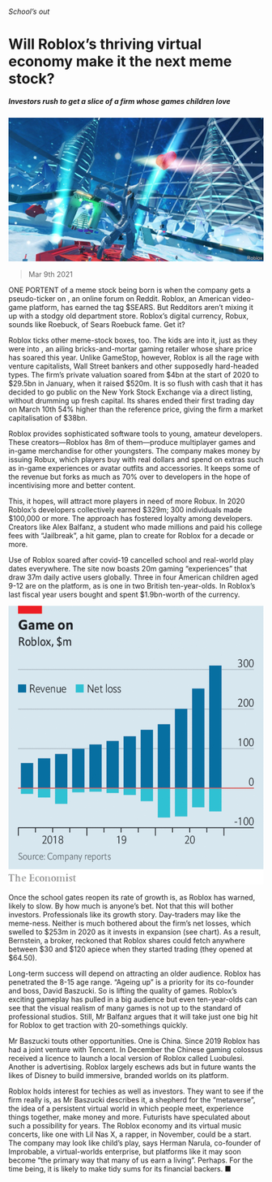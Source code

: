 ###### School’s out

# Will Roblox’s thriving virtual economy make it the next meme stock? 

##### Investors rush to get a slice of a firm whose games children love 

![image](images/20210313_wbp502_0.jpg) 

> Mar 9th 2021 


ONE PORTENT of a meme stock being born is when the company gets a pseudo-ticker on , an online forum on Reddit. Roblox, an American video-game platform, has earned the tag $SEARS. But Redditors aren’t mixing it up with a stodgy old department store. Roblox’s digital currency, Robux, sounds like Roebuck, of Sears Roebuck fame. Get it?


Roblox ticks other meme-stock boxes, too. The kids are into it, just as they were into , an ailing bricks-and-mortar gaming retailer whose share price has soared this year. Unlike GameStop, however, Roblox is all the rage with venture capitalists, Wall Street bankers and other supposedly hard-headed types. The firm’s private valuation soared from $4bn at the start of 2020 to $29.5bn in January, when it raised $520m. It is so flush with cash that it has decided to go public on the New York Stock Exchange via a direct listing, without drumming up fresh capital. Its shares ended their first trading day on March 10th 54% higher than the reference price, giving the firm a market capitalisation of $38bn.



Roblox provides sophisticated software tools to young, amateur developers. These creators—Roblox has 8m of them—produce multiplayer games and in-game merchandise for other youngsters. The company makes money by issuing Robux, which players buy with real dollars and spend on extras such as in-game experiences or avatar outfits and accessories. It keeps some of the revenue but forks as much as 70% over to developers in the hope of incentivising more and better content.


This, it hopes, will attract more players in need of more Robux. In 2020 Roblox’s developers collectively earned $329m; 300 individuals made $100,000 or more. The approach has fostered loyalty among developers. Creators like Alex Balfanz, a student who made millions and paid his college fees with “Jailbreak”, a hit game, plan to create for Roblox for a decade or more.


Use of Roblox soared after covid-19 cancelled school and real-world play dates everywhere. The site now boasts 20m gaming “experiences” that draw 37m daily active users globally. Three in four American children aged 9-12 are on the platform, as is one in two British ten-year-olds. In Roblox’s last fiscal year users bought and spent $1.9bn-worth of the currency.

![image](images/20210313_wbc108.png) 



Once the school gates reopen its rate of growth is, as Roblox has warned, likely to slow. By how much is anyone’s bet. Not that this will bother investors. Professionals like its growth story. Day-traders may like the meme-ness. Neither is much bothered about the firm’s net losses, which swelled to $253m in 2020 as it invests in expansion (see chart). As a result, Bernstein, a broker, reckoned that Roblox shares could fetch anywhere between $30 and $120 apiece when they started trading (they opened at $64.50).


Long-term success will depend on attracting an older audience. Roblox has penetrated the 8-15 age range. “Ageing up” is a priority for its co-founder and boss, David Baszucki. So is lifting the quality of games. Roblox’s exciting gameplay has pulled in a big audience but even ten-year-olds can see that the visual realism of many games is not up to the standard of professional studios. Still, Mr Balfanz argues that it will take just one big hit for Roblox to get traction with 20-somethings quickly.


Mr Baszucki touts other opportunities. One is China. Since 2019 Roblox has had a joint venture with Tencent. In December the Chinese gaming colossus received a licence to launch a local version of Roblox called Luobulesi. Another is advertising. Roblox largely eschews ads but in future wants the likes of Disney to build immersive, branded worlds on its platform.


Roblox holds interest for techies as well as investors. They want to see if the firm really is, as Mr Baszucki describes it, a shepherd for the “metaverse”, the idea of a persistent virtual world in which people meet, experience things together, make money and more. Futurists have speculated about such a possibility for years. The Roblox economy and its virtual music concerts, like one with Lil Nas X, a rapper, in November, could be a start. The company may look like child’s play, says Herman Narula, co-founder of Improbable, a virtual-worlds enterprise, but platforms like it may soon become “the primary way that many of us earn a living”. Perhaps. For the time being, it is likely to make tidy sums for its financial backers. ■

